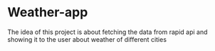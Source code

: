 # Weather-app
The idea of this project is about fetching the data from rapid api and showing it to the user about weather of different cities
